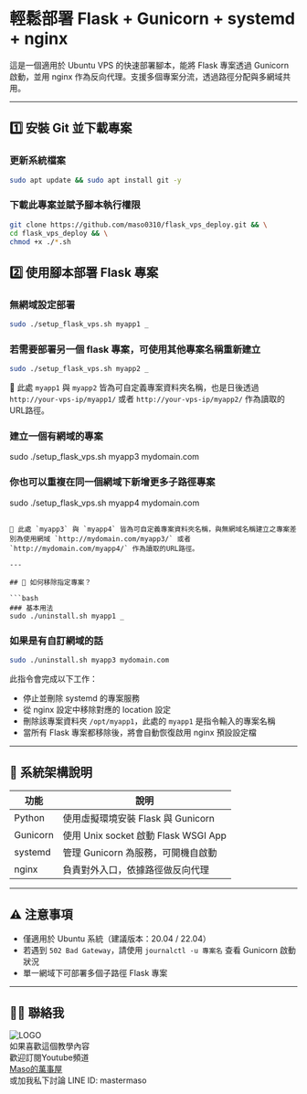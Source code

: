 # 輕鬆部署 Flask + Gunicorn + systemd + nginx

這是一個適用於 Ubuntu VPS 的快速部署腳本，能將 Flask 專案透過 Gunicorn 啟動，並用 nginx 作為反向代理。支援多個專案分流，透過路徑分配與多網域共用。

---


## 1️⃣ 安裝 Git 並下載專案

### 更新系統檔案
```bash
sudo apt update && sudo apt install git -y
```

### 下載此專案並賦予腳本執行權限
```bash
git clone https://github.com/maso0310/flask_vps_deploy.git && \
cd flask_vps_deploy && \
chmod +x ./*.sh
```

## 2️⃣ 使用腳本部署 Flask 專案

### 無網域設定部署

```bash
sudo ./setup_flask_vps.sh myapp1 _
```

### 若需要部署另一個 flask 專案，可使用其他專案名稱重新建立
```bash
sudo ./setup_flask_vps.sh myapp2 _
```

📝 此處 `myapp1` 與 `myapp2` 皆為可自定義專案資料夾名稱，也是日後透過 `http://your-vps-ip/myapp1/` 或者 `http://your-vps-ip/myapp2/` 作為讀取的URL路徑。


### 建立一個有網域的專案
sudo ./setup_flask_vps.sh myapp3 mydomain.com

### 你也可以重複在同一個網域下新增更多子路徑專案
sudo ./setup_flask_vps.sh myapp4 mydomain.com
```

📝 此處 `myapp3` 與 `myapp4` 皆為可自定義專案資料夾名稱，與無網域名稱建立之專案差別為使用網域 `http://mydomain.com/myapp3/` 或者 `http://mydomain.com/myapp4/` 作為讀取的URL路徑。

---

## 🔁 如何移除指定專案？

```bash
### 基本用法
sudo ./uninstall.sh myapp1 _
```

### 如果是有自訂網域的話
```bash
sudo ./uninstall.sh myapp3 mydomain.com
```

此指令會完成以下工作：

- 停止並刪除 systemd 的專案服務
- 從 nginx 設定中移除對應的 location 設定
- 刪除該專案資料夾 `/opt/myapp1`，此處的 `myapp1` 是指令輸入的專案名稱
- 當所有 Flask 專案都移除後，將會自動恢復啟用 nginx 預設設定檔

---

## 📂 系統架構說明

| 功能       | 說明                               |
| -------- | -------------------------------- |
| Python   | 使用虛擬環境安裝 Flask 與 Gunicorn        |
| Gunicorn | 使用 Unix socket 啟動 Flask WSGI App |
| systemd  | 管理 Gunicorn 為服務，可開機自啟動           |
| nginx    | 負責對外入口，依據路徑做反向代理                 |

---

## ⚠️ 注意事項

- 僅適用於 Ubuntu 系統（建議版本：20.04 / 22.04）
- 若遇到 `502 Bad Gateway`，請使用 `journalctl -u 專案名` 查看 Gunicorn 啟動狀況
- 單一網域下可部署多個子路徑 Flask 專案

---

## 🙋‍♂️ 聯絡我
![LOGO](https://yt3.ggpht.com/ytc/AKedOLR7I7tw_IxwJRgso1sT4paNu2s6_4hMw2goyDdrYQ=s88-c-k-c0x00ffffff-no-rj)<br>
如果喜歡這個教學內容<br>
歡迎訂閱Youtube頻道<br>
[Maso的萬事屋](https://www.youtube.com/playlist?list=PLG4d6NSc7_l5-GjYiCdYa7H5Wsz0oQA7U)<br>
或加我私下討論 LINE ID: mastermaso<br>
